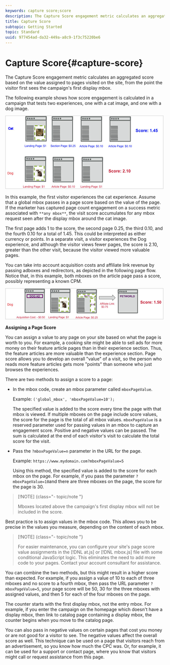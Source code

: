 ```yaml
---
keywords: capture score;score
description: The Capture Score engagement metric calculates an aggregated score based on the value assigned to pages visited on the site, from the point the visitor first sees the campaign's first display mbox.
title: Capture Score
subtopic: Getting Started
topic: Standard
uuid: 977454ad-da32-449a-a8c9-1f3c75220be6
---
```


# Capture Score{#capture-score}

The Capture Score engagement metric calculates an aggregated score based on the value assigned to pages visited on the site, from the point the visitor first sees the campaign's first display mbox.

The following example shows how score engagement is calculated in a campaign that tests two experiences, one with a cat image, and one with a dog image.

![](assets/example_score.png)

In this example, the first visitor experiences the cat experience. Assume that a global mbox passes in a page score based on the value of the page. If the marketer has captured page count engagement on a success metric associated with `**any mbox**`, the visit score accumulates for any mbox request seen after the display mbox around the cat image.

The first page adds 1 to the score, the second page 0.25, the third 0.10, and the fourth 0.10 for a total of 1.45. This could be interpreted as either currency or points. In a separate visit, a visitor experiences the Dog experience, and although the visitor views fewer pages, the score is 2.10, greater than the other visit, because the visitor viewed more valuable pages.

You can take into account acquisition costs and affiliate link revenue by passing adboxes and redirectors, as depicted in the following page flow. Notice that, in this example, both mboxes on the article page pass a score, possibly representing a known CPM.

![](assets/example_score2.png)

**Assigning a Page Score**

You can assign a value to any page on your site based on what the page is worth to you. For example, a cooking site might be able to sell ads for more money on their feature article pages than in their experience section. Thus, the feature articles are more valuable than the experience section. Page score allows you to develop an overall "value" of a visit, so the person who reads more feature articles gets more "points" than someone who just browses the experiences.

There are two methods to assign a score to a page:

* In the mbox code, create an mbox parameter called `mboxPageValue`.

  Example: `('global_mbox', 'mboxPageValue=10');`

  The specified value is added to the score every time the page with that mbox is viewed. If multiple mboxes on the page include score values, the score for the page is the total of all mbox values. `mboxPageValue` is a reserved parameter used for passing values in an mbox to capture an engagement score. Positive and negative values can be passed. The sum is calculated at the end of each visitor's visit to calculate the total score for the visit. 

* Pass the `?mboxPageValue=n` parameter in the URL for the page.

  Example: `https://www.mydomain.com?mboxPageValue=5`

  Using this method, the specified value is added to the score for each mbox on the page. For example, if you pass the parameter `?mboxPageValue=10`and there are three mboxes on the page, the score for the page is 30.

>[!NOTE] {class="- topic/note "}
>
>Mboxes located above the campaign's first display mbox will not be included in the score.

Best practice is to assign values in the mbox code. This allows you to be precise in the values you measure, depending on the content of each mbox.

>[!NOTE] {class="- topic/note "}
>
>For easier maintenance, you can configure your site's page score value assignments in the [!DNL at.js] or [!DNL mbox.js] file with some conditional JavaScript logic. This eliminates the need to add more code to your pages. Contact your account consultant for assistance.

You can combine the two methods, but this might result in a higher score than expected. For example, if you assign a value of 10 to each of three mboxes and no score to a fourth mbox, then pass the URL parameter `?mboxPageValue=5`, your page score will be 50, 30 for the three mboxes with assigned values, and then 5 for each of the four mboxes on the page.

The counter starts with the first display mbox, not the entry mbox. For example, if you enter the campaign on the homepage which doesn't have a display mbox, then link to catalog page containing a display mbox, the counter begins when you move to the catalog page.

You can also pass in negative values on certain pages that cost you money or are not good for a visitor to see. The negative values affect the overall score as well. This technique can be used on a page that visitors reach from an advertisement, so you know how much the CPC was. Or, for example, it can be used for a support or contact page, where you know that visitors might call or request assistance from this page. 
